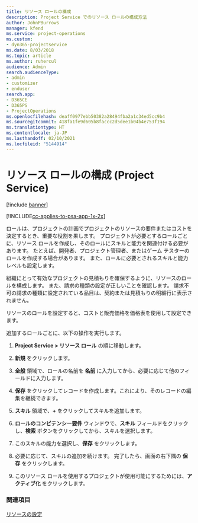 ```yaml
---
title: リソース ロールの構成
description: Project Service でのリソース ロールの構成方法
author: JohnPBurrows
manager: kfend
ms.service: project-operations
ms.custom:
- dyn365-projectservice
ms.date: 8/03/2018
ms.topic: article
ms.author: ruhercul
audience: Admin
search.audienceType:
- admin
- customizer
- enduser
search.app:
- D365CE
- D365PS
- ProjectOperations
ms.openlocfilehash: deaff0977ebb50382a28494fba2a1c34ed5cc9b4
ms.sourcegitcommit: 418fa1fe9d605b8faccc2d5dee1b04b4e753f194
ms.translationtype: HT
ms.contentlocale: ja-JP
ms.lasthandoff: 02/10/2021
ms.locfileid: "5144914"
---
```

# <a name="configure-resource-roles-project-service"></a>リソース ロールの構成 (Project Service)

[!include [banner](../includes/psa-now-project-operations.md)]

[!INCLUDE[cc-applies-to-psa-app-1x-2x](../includes/cc-applies-to-psa-app-1x-2x.md)]

ロールは、プロジェクトの計画でプロジェクトのリソースの要件またはコストを決定するとき、重要な役割を果します。 プロジェクトが必要とするロールごとに、リソース ロールを作成し、そのロールにスキルと能力を関連付ける必要があります。 たとえば、開発者、プロジェクト管理者、またはゲーム テスターのロールを作成する場合があります。 また、ロールに必要とされるスキルと能力レベルも設定します。  
  
 組織にとって有効なプロジェクトの見積もりを確保するように、リソースのロールを構成します。  また、請求の種類の設定が正しいことを確認します。 請求不可の請求の種類に設定されている品目は、契約または見積もりの明細行に表示されません。  
  
 リソースのロールを設定すると、コストと販売価格を価格表を使用して設定できます。  
  
 追加するロールごとに、以下の操作を実行します。  
  
1.  **Project Service > リソース ロール** の順に移動します。  
  
2.  **新規** をクリックします。  
  
3.  **全般** 領域で、ロールの名前を **名前** に入力してから、必要に応じて他のフィールドに入力します。  
  
4.  **保存** をクリックしてレコードを作成します。これにより、そのレコードの編集を継続できます。  
  
5.  **スキル** 領域で、**+** をクリックしてスキルを追加します。  
  
6.  **ロールのコンピテンシー要件** ウィンドウで、**スキル** フィールドをクリックし、**検索** ボタンをクリックしてから、スキルを選択します。  
  
7.  このスキルの能力を選択し、**保存** をクリックします。  
  
8.  必要に応じて、スキルの追加を続けます。 完了したら、画面の右下隅の **保存** をクリックします。  
  
9. このリソース ロールを使用するプロジェクトが使用可能にするためには、**アクティブ化** をクリックします。  
  
### <a name="see-also"></a>関連項目  
 [リソースの設定](../psa/set-up-resources.md)
